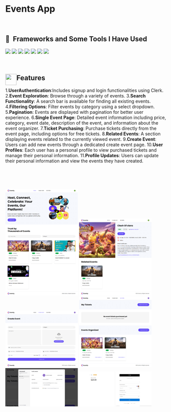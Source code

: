 # Events App
<br/>
<h2> 🚀 &nbsp;Frameworks and Some Tools I Have Used</h2>
<p align="left">
  <img src="https://img.shields.io/badge/Next-black?style=for-the-badge&logo=next.js&logoColor=white" />
<img src="https://img.shields.io/badge/react-%2320232a.svg?style=for-the-badge&logo=react&logoColor=%2361DAFB" />
<img src="https://img.shields.io/badge/MongoDB-%234ea94b.svg?style=for-the-badge&logo=mongodb&logoColor=white" />
  
  <img src="https://img.shields.io/badge/tailwindcss-%2338B2AC.svg?style=for-the-badge&logo=tailwind-css&logoColor=white" />
<img src="https://img.shields.io/badge/Visual%20Studio%20Code-0078d7.svg?style=for-the-badge&logo=visual-studio-code&logoColor=white" />
<img src="https://img.shields.io/badge/Postman-FF6C37?style=for-the-badge&logo=postman&logoColor=white" />
<img src="https://img.shields.io/badge/Stripe-626CD9?style=for-the-badge&logo=Stripe&logoColor=white" />



</p>

<br/>
<h2> <img align="left" width="35" height="35" src="https://github.com/Moemen12/Place_discovery_app/assets/99843903/11f72cdb-87ed-4d4b-89b6-1f94eb1f86ba" /> 
  Features</h2>
  
1.**UserAuthentication**:Includes signup and login functionalities using Clerk.
2.**Event Exploration**: Browse through a variety of events.
3.**Search Functionality**: A search bar is available for finding all existing events.
4.**Filtering Options**: Filter events by category using a select dropdown.
5.**Pagination**: Events are displayed with pagination for better user experience.
6.**Single Event Page**: Detailed event information including price, category, event date, description of the event, and information about the event organizer.
7.**Ticket Purchasing**: Purchase tickets directly from the event page, including options for free tickets.
8.**Related Events**: A section displaying events related to the currently viewed event.
9.**Create Event**: Users can add new events through a dedicated create event page.
10.**User Profiles**: Each user has a personal profile to view purchased tickets and manage their personal information.
11.**Profile Updates**: Users can update their personal information and view the events they have created.

  <br/> <br/> <br/>
<p float="left">
<img width="45%" src="https://github.com/Moemen12/Event_Platform/blob/main/project's%20images/image_1.png" />
<img width="45%" src="https://github.com/Moemen12/Event_Platform/blob/main/project's%20images/image_2.png" />
  <img width="45%" src="https://github.com/Moemen12/Event_Platform/blob/main/project's%20images/image_6.png" />
<img width="45%" src="https://github.com/Moemen12/Event_Platform/blob/main/project's%20images/image_3.png" />
<img width="45%" src="https://github.com/Moemen12/Event_Platform/blob/main/project's%20images/image_4.png" />
<img width="45%" src="https://github.com/Moemen12/Event_Platform/blob/main/project's%20images/image_5.png" />

</p>

